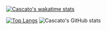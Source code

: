 [![Cascato's wakatime stats](https://github-readme-stats.vercel.app/api/wakatime?username=Cascatoffflabs)](https://github.com/Cascato/github-readme-stats)

[![Top Langs](https://github-readme-stats.vercel.app/api/top-langs/?username=Cascato&layout=donut)](https://github.com/Cascato/github-readme-stats)
![Cascato's GitHub stats](https://github-readme-stats.vercel.app/api?username=Cascato&show_icons=true&theme=transparent)
